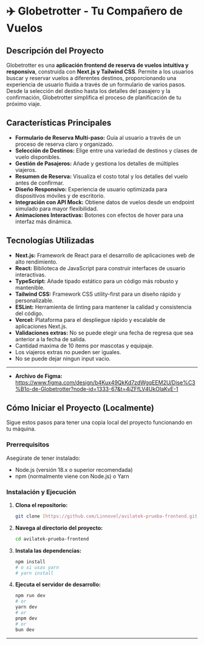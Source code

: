 # ✈️ Globetrotter - Tu Compañero de Vuelos

## Descripción del Proyecto

Globetrotter es una **aplicación frontend de reserva de vuelos intuitiva y responsiva**, construida con **Next.js y Tailwind CSS**. Permite a los usuarios buscar y reservar vuelos a diferentes destinos, proporcionando una experiencia de usuario fluida a través de un formulario de varios pasos. Desde la selección del destino hasta los detalles del pasajero y la confirmación, Globetrotter simplifica el proceso de planificación de tu próximo viaje.

## Características Principales

- **Formulario de Reserva Multi-paso:** Guía al usuario a través de un proceso de reserva claro y organizado.
- **Selección de Destinos:** Elige entre una variedad de destinos y clases de vuelo disponibles.
- **Gestión de Pasajeros:** Añade y gestiona los detalles de múltiples viajeros.
- **Resumen de Reserva:** Visualiza el costo total y los detalles del vuelo antes de confirmar.
- **Diseño Responsivo:** Experiencia de usuario optimizada para dispositivos móviles y de escritorio.
- **Integración con API Mock:** Obtiene datos de vuelos desde un endpoint simulado para mayor flexibilidad.
- **Animaciones Interactivas:** Botones con efectos de hover para una interfaz más dinámica.

## Tecnologías Utilizadas

- **Next.js:** Framework de React para el desarrollo de aplicaciones web de alto rendimiento.
- **React:** Biblioteca de JavaScript para construir interfaces de usuario interactivas.
- **TypeScript:** Añade tipado estático para un código más robusto y mantenible.
- **Tailwind CSS:** Framework CSS utility-first para un diseño rápido y personalizable.
- **ESLint:** Herramienta de linting para mantener la calidad y consistencia del código.
- **Vercel:** Plataforma para el despliegue rápido y escalable de aplicaciones Next.js.
- **Validaciones extras:** No se puede elegir una fecha de regresa que sea anterior a la fecha de salida.
- Cantidad maxima de 10 items por mascotas y equipaje.
- Los viajeros extras no pueden ser iguales.
- No se puede dejar ningun input vacio.

---

- **Archivo de Figma:**
  https://www.figma.com/design/b4Kux49QkKd7zdWgqEEM2U/Dise%C3%B1o-de-Globetrotter?node-id=1333-67&t=4jZFfLV4UkOIaKvE-1

## Cómo Iniciar el Proyecto (Localmente)

Sigue estos pasos para tener una copia local del proyecto funcionando en tu máquina.

### Prerrequisitos

Asegúrate de tener instalado:

- Node.js (versión 18.x o superior recomendada)
- npm (normalmente viene con Node.js) o Yarn

### Instalación y Ejecución

1.  **Clona el repositorio:**
    ```bash
    git clone [https://github.com/Linnovel/avilatek-prueba-frontend.git](https://github.com/Linnovel/avilatek-prueba-frontend.git)
    ```
2.  **Navega al directorio del proyecto:**
    ```bash
    cd avilatek-prueba-frontend
    ```
3.  **Instala las dependencias:**
    ```bash
    npm install
    # o si usas yarn
    # yarn install
    ```
4.  **Ejecuta el servidor de desarrollo:**
    ```bash
    npm run dev
    # or
    yarn dev
    # or
    pnpm dev
    # or
    bun dev
    ```

---
